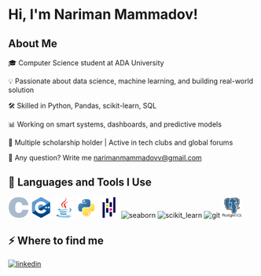 
<h1>Hi, I'm Nariman Mammadov!</h1>
<h2> About Me </h2>
<p>🎓 Computer Science student at ADA University</p>
<p>💡 Passionate about data science, machine learning, and building real-world solution</p>
<p>🛠️ Skilled in Python, Pandas, scikit-learn, SQL</p> 
<p>📊 Working on smart systems, dashboards, and predictive models</p>
<p>🏅 Multiple scholarship holder | Active in tech clubs and global forums</p>
📧 Any question? Write me <a href="narimanmammadovv@gmail.com">narimanmammadovv@gmail.com</a>

<h2>🚀 Languages and Tools I Use</h2>

<p><img  src="https://raw.githubusercontent.com/devicons/devicon/master/icons/c/c-original.svg"  alt="c"  width="42"  height="42"  />
<img  src="https://raw.githubusercontent.com/devicons/devicon/master/icons/cplusplus/cplusplus-original.svg"  alt="cplusplus"  width="42"  height="42"  />
<img  src="https://raw.githubusercontent.com/devicons/devicon/master/icons/java/java-original.svg"  alt="java"  width="42"  height="42"  />
<img  src="https://raw.githubusercontent.com/devicons/devicon/master/icons/python/python-original.svg"  alt="python"  width="42"  height="42"  />
<img  src="https://raw.githubusercontent.com/devicons/devicon/2ae2a900d2f041da66e950e4d48052658d850630/icons/pandas/pandas-original.svg"  alt="pandas"  width="42"  height="42"  />
<img  src="https://seaborn.pydata.org/_images/logo-mark-lightbg.svg"  alt="seaborn"  width="42"  height="42"  />
<img  src="https://upload.wikimedia.org/wikipedia/commons/0/05/Scikit_learn_logo_small.svg"  alt="scikit_learn"  width="42"  height="42"  />
<img  src="https://www.vectorlogo.zone/logos/git-scm/git-scm-icon.svg"  alt="git"  width="42"  height="42"  />
<img  src="https://raw.githubusercontent.com/devicons/devicon/master/icons/postgresql/postgresql-original-wordmark.svg"  alt="postgresql"  width="42"  height="42"  /></p>

<h2>⚡️ Where to find me</h2>

<p><a  target="_blank"  href="https://www.linkedin.com/in/narimanmammadov"  style="display: inline-block;"><img  src="https://img.shields.io/badge/linkedin-logo?style=for-the-badge&logo=linkedin&logoColor=white&color=#0a77b6"  alt="linkedin"  /></a></p>
